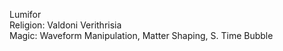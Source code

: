 Lumifor  
Religion: Valdoni Verithrisia  
Magic: Waveform Manipulation, Matter Shaping, S. Time Bubble